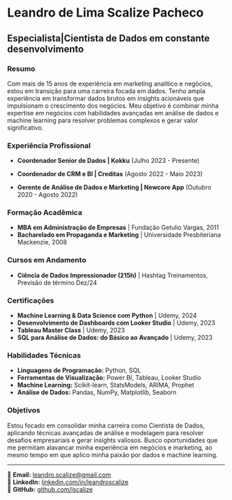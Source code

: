 # Leandro de Lima Scalize Pacheco

## Especialista|Cientista de Dados em constante desenvolvimento

### Resumo

Com mais de 15 anos de experiência em marketing analítico e negócios, estou em transição para uma carreira focada em dados. Tenho ampla experiência em transformar dados brutos em insights acionáveis que impulsionam o crescimento dos negócios. Meu objetivo é combinar minha expertise em negócios com habilidades avançadas em análise de dados e machine learning para resolver problemas complexos e gerar valor significativo.

### Experiência Profissional

- **Coordenador Senior de Dados | Kokku** (Julho 2023 - Presente)
 
- **Coordenador de CRM e BI | Creditas** (Agosto 2022 - Maio 2023)

- **Gerente de Análise de Dados e Marketing | Newcore App** (Outubro 2020 - Agosto 2022)

### Formação Acadêmica

- **MBA em Administração de Empresas** | Fundação Getulio Vargas, 2011
- **Bacharelado em Propaganda e Marketing** | Universidade Presbiteriana Mackenzie, 2008

### Cursos em Andamento
- **Ciência de Dados Impressionador (215h)** | Hashtag Treinamentos, Previsão de término Dez/24

### Certificações

- **Machine Learning & Data Science com Python** | Udemy, 2024
- **Desenvolvimento de Dashboards com Looker Studio** | Udemy, 2023
- **Tableau Master Class** | Udemy, 2023
- **SQL para Análise de Dados: do Básico ao Avançado** | Udemy, 2023

### Habilidades Técnicas

- **Linguagens de Programação:** Python, SQL
- **Ferramentas de Visualização:** Power BI, Tableau, Looker Studio
- **Machine Learning:** Scikit-learn, StatsModels, ARIMA, Prophet
- **Análise de Dados:** Pandas, NumPy, Matplotlib, Seaborn

### Objetivos

Estou focado em consolidar minha carreira como Cientista de Dados, aplicando técnicas avançadas de análise e modelagem para resolver desafios empresariais e gerar insights valiosos. 
Busco oportunidades que me permitam alavancar minha experiência em negócios e marketing, ao mesmo tempo em que aplico minha paixão por dados e machine learning.

---

📧 **Email:** leandro.scalize@gmail.com  
🔗 **LinkedIn:** [linkedin.com/in/leandroscalize](https://www.linkedin.com/in/leandroscalize/)  
🔗 **GitHub:** [github.com/lscalize](https://github.com/lscalize)
